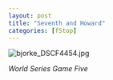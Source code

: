 ```yaml
---
layout: post
title: "Seventh and Howard"
categories: [fStop]
---
```

<img alt="bjorke_DSCF4454.jpg" src="http://www.botzilla.com/blog/archives/pix2014/bjorke_DSCF4454.jpg" class="img-responsive" border="0" />

<i>World Series Game Five</i>


